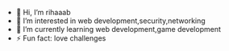 - 👋 Hi, I’m rihaaab
- 👀 I’m interested in web development,security,networking 
- 🌱 I’m currently learning web development,game development 
- ⚡ Fun fact: love challenges
